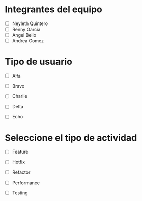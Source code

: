 # Integrantes del equipo  
- [ ] Neyleth Quintero
- [ ] Renny Garcia
- [ ] Angel Bello
- [ ] Andrea Gomez

# Tipo de usuario
- [ ] Alfa
- [ ] Bravo 
- [ ] Charlie
- [ ] Delta
- [ ] Echo


# Seleccione el tipo de actividad
- [ ] Feature
- [ ] Hotfix
- [ ] Refactor
- [ ] Performance
- [ ] Testing
      

